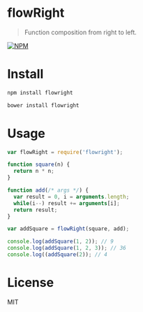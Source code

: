 # flowRight

> Function composition from right to left.

[![NPM](https://nodei.co/npm/is-typedarray.png)](https://nodei.co/npm/is-typedarray)

# Install

```bash
npm install flowright
```

```bash
bower install flowright
```

# Usage

```javascript
var flowRight = require('flowright');

function square(n) {
  return n * n;
}

function add(/* args */) {
  var result = 0, i = arguments.length;
  while(i--) result += arguments[i];
  return result;
}

var addSquare = flowRight(square, add);

console.log(addSquare(1, 2)); // 9
console.log(addSquare(1, 2, 3)); // 36
console.log((addSquare(2)); // 4
```

# License

MIT
